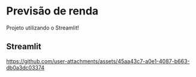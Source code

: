 # Previsão de renda


Projeto utilizando o Streamlit!



## Streamlit

https://github.com/user-attachments/assets/45aa43c7-a0e1-4087-b663-db0a3dc03374

